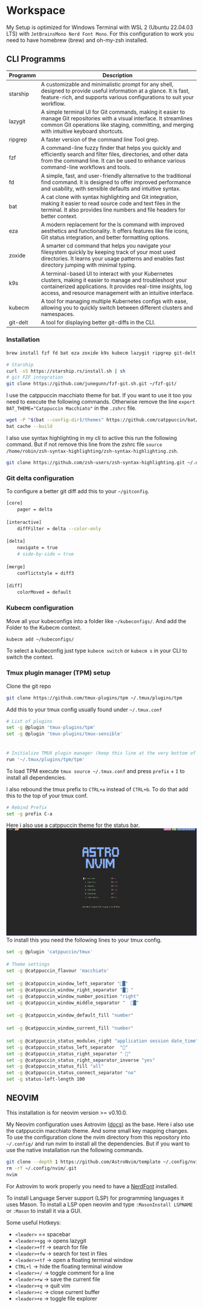 # Workspace

My Setup is optimized for Windows Terminal with WSL 2 (Ubuntu 22.04.03 LTS) with `JetBrainsMono Nerd Font Mono`.
For this configuration to work you need to have homebrew (brew) and oh-my-zsh installed.

## CLI Programms

| Programm | Description                                                                                                                                                                                                                                  |
| -------- | -------------------------------------------------------------------------------------------------------------------------------------------------------------------------------------------------------------------------------------------- |
| starship | A customizable and minimalistic prompt for any shell, designed to provide useful information at a glance. It is fast, feature-rich, and supports various configurations to suit your workflow.                                               |
| lazygit  | A simple terminal UI for Git commands, making it easier to manage Git repositories with a visual interface. It streamlines common Git operations like staging, committing, and merging with intuitive keyboard shortcuts.                    |
| ripgrep  | A faster version of the command line Tool grep.                                                                                                                                                                                              |
| fzf      | A command-line fuzzy finder that helps you quickly and efficiently search and filter files, directories, and other data from the command line. It can be used to enhance various command-line workflows and tools.                           |
| fd       | A simple, fast, and user-friendly alternative to the traditional find command. It is designed to offer improved performance and usability, with sensible defaults and intuitive syntax.                                                      |
| bat      | A cat clone with syntax highlighting and Git integration, making it easier to read source code and text files in the terminal. It also provides line numbers and file headers for better context.                                            |
| eza      | A modern replacement for the ls command with improved aesthetics and functionality. It offers features like file icons, Git status integration, and better formatting options.                                                               |
| zoxide   | A smarter cd command that helps you navigate your filesystem quickly by keeping track of your most used directories. It learns your usage patterns and enables fast directory jumping with minimal typing.                                   |
| k9s      | A terminal-based UI to interact with your Kubernetes clusters, making it easier to manage and troubleshoot your containerized applications. It provides real-time insights, log access, and resource management with an intuitive interface. |
| kubecm   | A tool for managing multiple Kubernetes configs with ease, allowing you to quickly switch between different clusters and namespaces.                                                                                                         |
| git-delt | A tool for displaying better git-diffs in the CLI.                                                                                                                                                                                           |

### Installation

```bash
brew install fzf fd bat eza zoxide k9s kubecm lazygit ripgrep git-delt
```

```bash
# Starship
curl -sS https://starship.rs/install.sh | sh
# git FZF integration
git clone https://github.com/junegunn/fzf-git.sh.git ~/fzf-git/
```

I use the catppuccin macchiato theme for bat. If you want to use it too you need to execute the following commands. Otherwise remove the line `export BAT_THEME="Catppuccin Macchiato"` in the `.zshrc` file.

```bash
wget -P "$(bat --config-dir)/themes" https://github.com/catppuccin/bat/raw/main/themes/Catppuccin%20Macchiato.tmTheme && \
bat cache --build
```

I also use syntax highlighting in my cli to active this run the following command. But if not remove this line from the zshrc file `source /home/robin/zsh-syntax-highlighting/zsh-syntax-highlighting.zsh`.

```bash
git clone https://github.com/zsh-users/zsh-syntax-highlighting.git ~/.oh-my-zsh/custom/plugins/zsh-syntax-highlighting/
```

### Git delta configuration

To configure a better git diff add this to your `~/gitconfig`.

```bash
[core]
    pager = delta

[interactive]
    diffFilter = delta --color-only

[delta]
    navigate = true
    # side-by-side = true

[merge]
    conflictstyle = diff3

[diff]
    colorMoved = default
```

### Kubecm configuration

Move all your kubeconfigs into a folder like `~/kubeconfigs/`. And add the Folder to the Kubecm context.

```bash
kubecm add ~/kubeconfigs/
```

To select a kubeconfig just type `kubecm switch` or `kubecm s` in your CLI to switch the context.

### Tmux plugin manager (TPM) setup

Clone the git repo

```bash
git clone https://github.com/tmux-plugins/tpm ~/.tmux/plugins/tpm
```

Add this to your tmux config usually found under `~/.tmux.conf`

```bash
# List of plugins
set -g @plugin 'tmux-plugins/tpm'
set -g @plugin 'tmux-plugins/tmux-sensible'


# Initialize TMUX plugin manager (keep this line at the very bottom of tmux.conf)
run '~/.tmux/plugins/tpm/tpm'
```

To load TPM execute `tmux source ~/.tmux.conf` and press `prefix` + `I` to install all dependencies.

I also rebound the tmux prefix to `CTRL+a` instead of `CTRL+b`. To do that add this to the top of your tmux conf.

```bash
# Rebind Prefix
set -g prefix C-a
```

Here i also use a catppuccin theme for the status bar.
![](./images/tmux-theme.png)
To install this you need the following lines to your tmux config.

```bash
set -g @plugin 'catppuccin/tmux'

# Theme settings
set -g @catppuccin_flavour 'macchiato'

set -g @catppuccin_window_left_separator "█"
set -g @catppuccin_window_right_separator "█ "
set -g @catppuccin_window_number_position "right"
set -g @catppuccin_window_middle_separator "  █"

set -g @catppuccin_window_default_fill "number"

set -g @catppuccin_window_current_fill "number"

set -g @catppuccin_status_modules_right "application session date_time"
set -g @catppuccin_status_left_separator  ""
set -g @catppuccin_status_right_separator " "
set -g @catppuccin_status_right_separator_inverse "yes"
set -g @catppuccin_status_fill "all"
set -g @catppuccin_status_connect_separator "no"
set -g status-left-length 100
```

## NEOVIM

This installation is for neovim version >= v0.10.0.

My Neovim configuration uses Astrovim ([docs](https://docs.astronvim.com/)) as the base. Here i also use the catppuccin macchiato theme. And some small key mapping changes.  
To use the configuration clone the nvim directory from this repository into `~/.config/` and run nvim to install all the dependencies. But if you want to use the native installation run the following commands.

```bash
git clone --depth 1 https://github.com/AstroNvim/template ~/.config/nvim
rm -rf ~/.config/nvim/.git
nvim
```

For Astrovim to work properly you need to have a [NerdFont](https://www.nerdfonts.com/) installed.

To install Language Server support (LSP) for programming languages it uses Mason. To install a LSP open neovim and type `:MasonInstall LSPNAME` or `:Mason` to install it via a GUI.

Some useful Hotkeys:

-   `<leader>` == spacebar
-   `<leader>+gg` -> opens lazygit
-   `<leader>+ff` -> search for file
-   `<leader>+fw` -> search for text in files
-   `<leader>+tf` -> open a floating terminal window
-   `CTRL+l` -> hide the floating terminal window
-   `<leader>+/` -> toggle comment for a line
-   `<leader>+w` -> save the current file
-   `<leader>+q` -> quit vim
-   `<leader>+c` -> close current buffer
-   `<leader>+e` -> toggle file explorer
